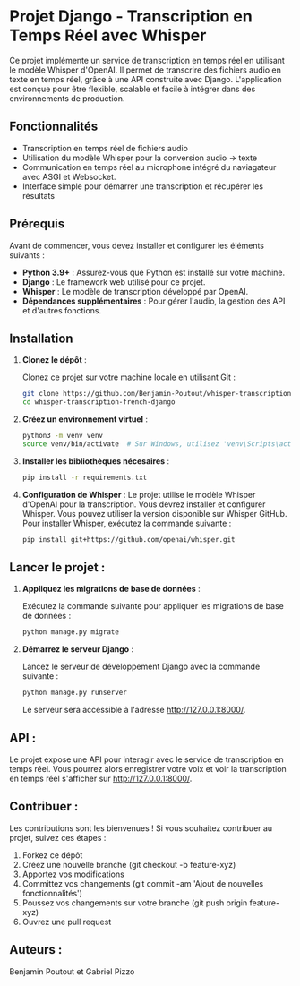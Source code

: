 # Projet Django - Transcription en Temps Réel avec Whisper

Ce projet implémente un service de transcription en temps réel en utilisant le modèle Whisper d'OpenAI. Il permet de transcrire des fichiers audio en texte en temps réel, grâce à une API construite avec Django. L'application est conçue pour être flexible, scalable et facile à intégrer dans des environnements de production.

## Fonctionnalités

- Transcription en temps réel de fichiers audio
- Utilisation du modèle Whisper pour la conversion audio -> texte
- Communication en temps réel au microphone intégré du naviagateur avec ASGI et Websocket.
- Interface simple pour démarrer une transcription et récupérer les résultats

## Prérequis

Avant de commencer, vous devez installer et configurer les éléments suivants :

- **Python 3.9+** : Assurez-vous que Python est installé sur votre machine.
- **Django** : Le framework web utilisé pour ce projet.
- **Whisper** : Le modèle de transcription développé par OpenAI.
- **Dépendances supplémentaires** : Pour gérer l'audio, la gestion des API et d'autres fonctions.

## Installation

1. **Clonez le dépôt** :

   Clonez ce projet sur votre machine locale en utilisant Git :

   ```bash
   git clone https://github.com/Benjamin-Poutout/whisper-transcription-french-django.git
   cd whisper-transcription-french-django
   ```

2. **Créez un environnement virtuel** :
   
   ```bash
   python3 -m venv venv
   source venv/bin/activate  # Sur Windows, utilisez 'venv\Scripts\activate'
   ```

3. **Installer les bibliothèques nécesaires** :

   ```bash
   pip install -r requirements.txt
   ```

4. **Configuration de Whisper** :
   Le projet utilise le modèle Whisper d'OpenAI pour la transcription. Vous devrez installer et configurer Whisper. Vous pouvez utiliser la version disponible sur Whisper GitHub.
   Pour installer Whisper, exécutez la commande suivante :

   
   ```bash
   pip install git+https://github.com/openai/whisper.git
   ```
## Lancer le projet :

1. **Appliquez les migrations de base de données** :
   
   Exécutez la commande suivante pour appliquer les migrations de base de données :
   
   ```bash
   python manage.py migrate
   ```
2. **Démarrez le serveur Django** :

   Lancez le serveur de développement Django avec la commande suivante :

   ```bash
   python manage.py runserver
   ```
   Le serveur sera accessible à l'adresse http://127.0.0.1:8000/.
## API :

Le projet expose une API pour interagir avec le service de transcription en temps réel. Vous pourrez alors enregistrer votre voix et voir la transcription en temps réel s'afficher sur http://127.0.0.1:8000/.

## Contribuer :

Les contributions sont les bienvenues ! Si vous souhaitez contribuer au projet, suivez ces étapes :

1. Forkez ce dépôt
2. Créez une nouvelle branche (git checkout -b feature-xyz)
3. Apportez vos modifications
4. Committez vos changements (git commit -am 'Ajout de nouvelles fonctionnalités')
5. Poussez vos changements sur votre branche (git push origin feature-xyz)
6. Ouvrez une pull request

## Auteurs :

Benjamin Poutout et Gabriel Pizzo




   
